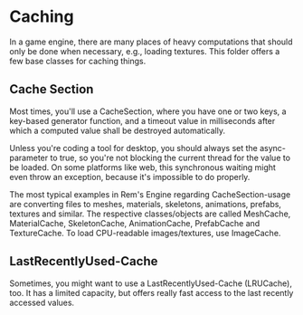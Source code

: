 # Caching

In a game engine, there are many places of heavy computations that should only be done when necessary,
e.g., loading textures. This folder offers a few base classes for caching things.

## Cache Section

Most times, you'll use a CacheSection, where you have one or two keys, a key-based generator function,
and a timeout value in milliseconds after which a computed value shall be destroyed automatically.

Unless you're coding a tool for desktop, you should always set the async-parameter to true,
so you're not blocking the current thread for the value to be loaded.
On some platforms like web, this synchronous waiting might even throw an exception, because it's impossible to do properly.

The most typical examples in Rem's Engine regarding CacheSection-usage are converting files to meshes, materials, skeletons,
animations, prefabs, textures and similar. The respective classes/objects are called MeshCache, MaterialCache,
SkeletonCache, AnimationCache, PrefabCache and TextureCache. To load CPU-readable images/textures, use ImageCache.

## LastRecentlyUsed-Cache

Sometimes, you might want to use a LastRecentlyUsed-Cache (LRUCache), too.
It has a limited capacity, but offers really fast access to the last recently accessed values.
